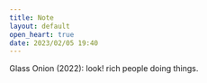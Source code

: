 ```yaml
---
title: Note
layout: default
open_heart: true
date: 2023/02/05 19:40
---
```


Glass Onion (2022): look! rich people doing things.
